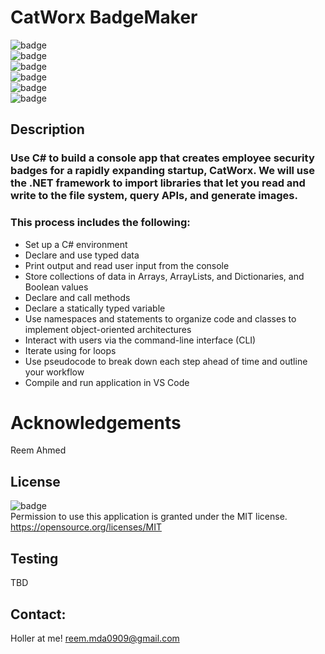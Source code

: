 
# CatWorx BadgeMaker

  ![badge](https://img.shields.io/github/languages/top/ReemMDA99/CatWorx.BadgeMaker)
  <br> 
  ![badge](https://img.shields.io/github/languages/count/ReemMDA99/CatWorx.BadgeMaker)
  <br>
  ![badge](https://img.shields.io/github/issues/ReemMDA99/CatWorx.BadgeMaker)
  <br>
  ![badge](https://img.shields.io/github/issues-closed/ReemMDA99/CatWorx.BadgeMaker)
  <br>
  ![badge](https://img.shields.io/github/last-commit/ReemMDA99/CatWorx.BadgeMaker)
  <br>
  ![badge](https://img.shields.io/badge/license-MIT-important)
  
  ## Description
  
  ### Use C# to build a console app that creates employee security badges for a rapidly expanding startup, CatWorx. We will use the .NET framework to import libraries that let you read and write to the file system, query APIs, and generate images.
  
  ### This process includes the following:
   
  * Set up a C# environment
  * Declare and use typed data
  * Print output and read user input from the console
  * Store collections of data in Arrays, ArrayLists, and Dictionaries, and Boolean values
  *  Declare and call methods
  * Declare a statically typed variable
  * Use namespaces and statements to organize code and classes to implement object-oriented architectures
  * Interact with users via the command-line interface (CLI)
  * Iterate using for loops
  * Use pseudocode to break down each step ahead of time and outline your workflow
  * Compile and run application in VS Code

  # Acknowledgements
  Reem Ahmed
    
  ## License
  ![badge](https://img.shields.io/badge/license-MIT-important)
  <br>
  Permission to use this application is granted under the MIT license. <https://opensource.org/licenses/MIT>


  ## Testing
  TBD

  ## Contact:
  Holler at me! <a href="mailto:reem.mda0909@gmail.com">reem.mda0909@gmail.com</a>